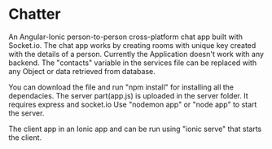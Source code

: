 # Chatter
An Angular-Ionic person-to-person cross-platform chat app built with Socket.io. The chat app works by creating rooms with unique key created with the details of a person.
Currently the Application doesn't work with any backend.
The "contacts" variable in the services file can be replaced with any Object or data retrieved from database.


You can download the file and run "npm install" for installing all the dependacies.
The server part(app.js) is uploaded in the server folder.
It requires express and socket.io 
Use "nodemon app" or "node app" to start the server.

The client app in an Ionic app 
and can be run using "ionic serve" that starts the client.

